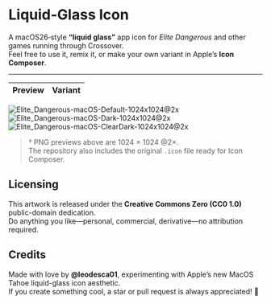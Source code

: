 # Liquid-Glass Icon

A macOS26‐style **“liquid glass”** app icon for *Elite Dangerous* and other games running through Crossover.  
Feel free to use it, remix it, or make your own variant in Apple’s **Icon Composer**.

---

| Preview | Variant |
|---------|---------|
![Elite_Dangerous-macOS-Default-1024x1024@2x](https://github.com/user-attachments/assets/773d19a5-331b-4d91-8231-f343378230ce)
![Elite_Dangerous-macOS-Dark-1024x1024@2x](https://github.com/user-attachments/assets/806d98d1-6d39-4f22-b624-2398d3f26b3c)
![Elite_Dangerous-macOS-ClearDark-1024x1024@2x](https://github.com/user-attachments/assets/97262db3-aef3-4a30-9bb7-37c10c713dd8)

> † PNG previews above are 1024 × 1024 @2×.  
>   The repository also includes the original `.icon` file ready for Icon Composer.

## Licensing

This artwork is released under the **Creative Commons Zero (CC0 1.0)** public-domain dedication.  
Do anything you like—personal, commercial, derivative—no attribution required.

## Credits

Made with love by **@leodesca01**, experimenting with Apple’s new MacOS Tahoe liquid-glass icon aesthetic.  
If you create something cool, a star or pull request is always appreciated! :star2:
